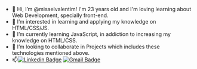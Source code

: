 - 👋 Hi, I’m @misaelvalentim! I'm 23 years old and I'm loving learning about Web Development, specially front-end.
- 👀 I’m interested in learning and applying my knowledge on HTML/CSS/JS.
- 🌱 I’m currently learning JavaScript, in addiction to increasing my knowledge on HTML/CSS.
- 💞️ I’m looking to collaborate in Projects which includes these technologies mentioned above.
- 📫[![Linkedin Badge](https://img.shields.io/badge/-Misael%20Valentim-000000?style=flat-square&logo=Linkedin&logoColor=white&link=https://www.linkedin.com/in/misael-valentim-8806841b7/)](https://www.linkedin.com/in/misael-valentim-8806841b7/) 
[![Gmail Badge](https://img.shields.io/badge/-misael.valentim98@gmail.com-000000?style=flat-square&logo=Gmail&logoColor=white&link=mailto:misael.valentim98@gmail.com)](mailto:misael.valentim98@gmail.com)
<!---
misaelvalentim/misaelvalentim is a ✨ special ✨ repository because its `README.md` (this file) appears on your GitHub profile.
You can click the Preview link to take a look at your changes.
--->
